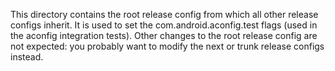 This directory contains the root release config from which all other release
configs inherit. It is used to set the com.android.aconfig.test flags (used in
the aconfig integration tests). Other changes to the root release config are not
expected: you probably want to modify the next or trunk release configs instead.
